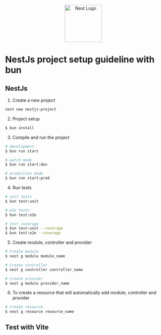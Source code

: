 

<p align="center">
  <a href="http://nestjs.com/" target="blank"><img src="https://nestjs.com/img/logo-small.svg" width="120" alt="Nest Logo" /></a>
</p>

# NestJs project setup guideline with bun

## NestJs

1. Create a new project

``` bash
nest new nestjs-project
```

2. Project setup

```bash
$ bun install
```

3. Compile and run the project
```bash
# development
$ bun run start

# watch mode
$ bun run start:dev

# production mode
$ bun run start:prod
``` 

4. Run tests
```bash
# unit tests
$ bun test:unit

# e2e tests
$ bun test:e2e

# test coverage
$ bun test:unit --coverage
$ bun test:e2e --coverage
```

5. Create module, controller and provider
```bash
# Create module
$ nest g module module_name

# Create controller
$ nest g controller controller_name

# Create provider
$ nest g module provider_name

```

6. To create a resource that will automatically add module, controller and provider
```bash
# Create resource
$ nest g resource resource_name

```

## Test with Vite
